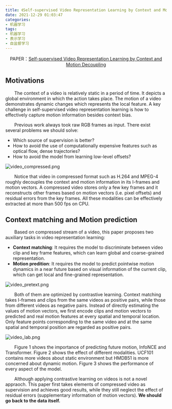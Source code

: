 ```yaml
---
title: 《Self-supervised Video Representation Learning by Context and Motion Decoupling》
date: 2021-12-29 01:03:47
categories:
- 机器学习
tags:
- 机器学习
- 表示学习
- 自监督学习
---
```


<center>PAPER：<a href="https://arxiv.org/abs/2104.00862">Self-supervised Video Representation Learning by Context and Motion Decoupling</a></center>

## Motivations
&emsp;&emsp;The context of a video is relatively static in a period of time. It depicts a global environment in which the action takes place. The motion of a video demonstrates dynamic changes which represents the local feature. A key challenge in self-supervised video representation learning is how to effectively capture motion information besides context bias.

&emsp;&emsp;Previous work always took raw RGB frames as input. There exist several problems we should solve:
* Which source of supervision is better?
* How to avoid the use of computationally expensive features such as optical flow, dense trajectories?
* How to avoid the model from learning low-level offsets?

![video_compressed.png](https://s2.loli.net/2021/12/29/1Npas3exPqgKnyZ.png)

&emsp;&emsp;Notice that video in compressed format such as H.264 and MPEG-4 roughly decouples the context and motion information in its I-frames and motion vectors. A compressed video stores only a few key frames and it reconstructs other frames based on motion vectors (i.e. pixel offsets) and residual errors from the key frames. All these modalities can be effectively extracted at more than 500 fps on CPU.

## Context matching and Motion prediction
&emsp;&emsp;Based on compressed stream of a video, this paper proposes two auxiliary tasks in video representation learning:
* **Context matching**: It requires the model to discriminate between video clip and key frame features, which can learn global and coarse-grained representation.
* **Motion predition**: It requires the model to predict pointwise motion dynamics in a near future based on visual information of the current clip, which can get local and fine-grained representation.

![video_pretext.png](https://s2.loli.net/2021/12/29/moZ4sHFplQYRWB3.png)

&emsp;&emsp;Both of them are optimized by contrastive learning. Context matching takes I-frames and clips from the same videos as positive pairs, while those from different videos as negative pairs. Instead of directly estimating the values of motion vectors, we first encode clips and motion vectors to predicted and real motion features at every spatial and temporal location. Only feature points corresponding to the same video and at the same spatial and temporal position are regarded as positive pairs.

![video_lab.png](https://s2.loli.net/2021/12/29/teKg1WvBXpNmLc7.png)

&emsp;&emsp;Figure 1 shows the importance of predicting future motion, InfoNCE and Transformer. Figure 2 shows the effect of different modalities. UCF101 contains more videos about static environment but HMDB51 is more concerned about dynamic motion. Figure 3 shows the performance of every aspect of the model.

&emsp;&emsp;Although applying contrastive learning on videos is not a novel appraoch. This paper first takes elements of compressed video as supervision and achieves good results, while they still neglect the effect of residual errors (supplementary information of motion vectors). **We should go back to the data itself.**
